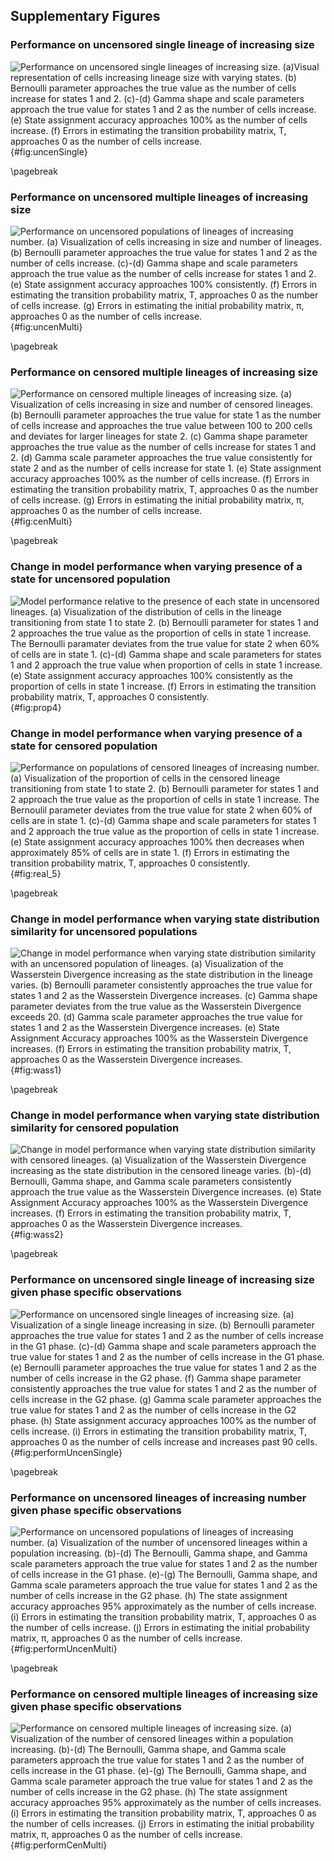 ## Supplementary Figures

<!-- (Supp. Figure 1) -->
### Performance on uncensored single lineage of increasing size

![**Performance on uncensored single lineages of increasing size.** (a)Visual representation of cells increasing lineage size with varying states. (b) Bernoulli parameter approaches the true value as the number of cells increase for states 1 and 2. (c)-(d) Gamma shape and scale parameters approach the true value for states 1 and 2 as the number of cells increase. (e) State assignment accuracy approaches 100% as the number of cells increase. (f) Errors in estimating the transition probability matrix, T, approaches 0 as the number of cells increase.](./output/figureS01.svg){#fig:uncenSingle}

\pagebreak

<!-- (Supp. Figure 2) -->
### Performance on uncensored multiple lineages of increasing size

![**Performance on uncensored populations of lineages of increasing number.** (a) Visualization of cells increasing in size and number of lineages. (b) Bernoulli parameter approaches the true value for states 1 and 2 as the number of cells increase. (c)-(d) Gamma shape and scale parameters approach the true value as the number of cells increase for states 1 and 2. (e) State assignment accuracy approaches 100% consistently. (f) Errors in estimating the transition probability matrix, T, approaches 0 as the number of cells increase. (g) Errors in estimating the initial probability matrix, π, approaches 0 as the number of cells increase.](./output/figureS02.svg){#fig:uncenMulti}

\pagebreak

<!-- (Supp. Figure 3) -->
### Performance on censored multiple lineages of increasing size

![**Performance on censored multiple lineages of increasing size.** (a) Visualization of cells increasing in size and number of censored lineages. (b) Bernoulli parameter approaches the true value for state 1 as the number of cells increase and approaches the true value between 100 to 200 cells and deviates for larger lineages for state 2. (c) Gamma shape parameter approaches the true value as the number of cells increase for states 1 and 2. (d) Gamma scale parameter approaches the true value consistently for state 2 and as the number of cells increase for state 1. (e) State assignment accuracy approaches 100% as the number of cells increase. (f) Errors in estimating the transition probability matrix, T, approaches 0 as the number of cells increase. (g) Errors in estimating the initial probability matrix, π, approaches 0 as the number of cells increase.](./output/figureS03.svg){#fig:cenMulti}

\pagebreak

<!-- # (Supp. Figure 4) -->
### Change in model performance when varying presence of a state for uncensored population

![**Model performance relative to the presence of each state in uncensored lineages.** (a) Visualization of the distribution of cells in the lineage transitioning from state 1 to state 2. (b) Bernoulli parameter for states 1 and 2 approaches the true value as the proportion of cells in state 1 increase. The Bernoulli paramater deviates from the true value for state 2 when 60% of cells are in state 1. (c)-(d) Gamma shape and scale parameters for states 1 and 2 approach the true value when proportion of cells in state 1 increase. (e) State assignment accuracy approaches 100% consistently as the proportion of cells in state 1 increase. (f) Errors in estimating the transition probability matrix, T, approaches 0 consistently.](./output/figureS04.svg){#fig:prop4}

<!-- (Supp. Figure 5) -->
### Change in model performance when varying presence of a state for censored population 

![**Performance on populations of censored lineages of increasing number.** (a) Visualization of the proportion of cells in the censored lineage transitioning from state 1 to state 2. (b) Bernoulli parameter for states 1 and 2 approach the true value as the proportion of cells in state 1 increase. The Bernoulil parameter deviates from the true value for state 2 when 60% of cells are in state 1. (c)-(d) Gamma shape and scale parameters for states 1 and 2 approach the true value as the proportion of cells in state 1 increase. (e) State assignment accuracy approaches 100% then decreases when approximately 85% of cells are in state 1. (f) Errors in estimating the transition probability matrix, T, approaches 0 consistently.](./output/figureS05.svg){#fig:real_5}

\pagebreak

<!-- (Supp. Figure 6) -->
### Change in model performance when varying state distribution similarity for uncensored populations

![**Change in model performance when varying state distribution similarity with an uncensored population of lineages.** (a) Visualization of the Wasserstein Divergence increasing as the state distribution in the lineage varies. (b) Bernoulli parameter consistently approaches the true value for states 1 and 2 as the Wasserstein Divergence increases. (c) Gamma shape parameter deviates from the true value as the Wasserstein Divergence exceeds 20. (d) Gamma scale parameter approaches the true value for states 1 and 2 as the Wasserstein Divergence increases. (e) State Assignment Accuracy approaches 100% as the Wasserstein Divergence increases. (f) Errors in estimating the transition probability matrix, T, approaches 0 as the Wasserstein Divergence increases.](./output/figureS06.svg){#fig:wass1}

\pagebreak

<!-- (Supp. Figure 7) -->
### Change in model performance when varying state distribution similarity for censored population

![**Change in model performance when varying state distribution similarity with censored lineages.** (a) Visualization of the Wasserstein Divergence increasing as the state distribution in the censored lineage varies. (b)-(d) Bernoulli, Gamma shape, and Gamma scale parameters consistently approach the true value as the Wasserstein Divergence increases. (e) State Assignment Accuracy approaches 100% as the Wasserstein Divergence increases. (f) Errors in estimating the transition probability matrix, T, approaches 0 as the Wasserstein Divergence increases.](./output/figureS07.svg){#fig:wass2}

\pagebreak

<!-- (Supp. Figure 8) -->
### Performance on uncensored single lineage of increasing size given phase specific observations

![**Performance on uncensored single lineages of increasing size.** (a) Visualization of a single lineage increasing in size. (b) Bernoulli parameter approaches the true value for states 1 and 2 as the number of cells increase in the G1 phase. (c)-(d) Gamma shape and scale parameters approach the true value for states 1 and 2 as the number of cells increase in the G1 phase. (e) Bernoulli parameter approaches the true value for states 1 and 2 as the number of cells increase in the G2 phase. (f) Gamma shape parameter consistently approaches the true value for states 1 and 2 as the number of cells increase in the G2 phase. (g) Gamma scale parameter approaches the true value for states 1 and 2 as the number of cells increase in the G2 phase. (h) State assignment accuracy approaches 100% as the number of cells increase. (i) Errors in estimating the transition probability matrix, T, approaches 0 as the number of cells increase and increases past 90 cells.](./output/figureS08.svg){#fig:performUncenSingle}

\pagebreak

<!-- (Supp. Figure 9) -->
### Performance on uncensored lineages of increasing number given phase specific observations

![**Performance on uncensored populations of lineages of increasing number.** (a) Visualization of the number of uncensored lineages within a population increasing. (b)-(d) The Bernoulli, Gamma shape, and Gamma scale parameters approach the true value for states 1 and 2 as the number of cells increase in the G1 phase. (e)-(g) The Bernoulli, Gamma shape, and Gamma scale parameters approach the true value for states 1 and 2 as the number of cells increase in the G2 phase. (h) The state assignment accuracy approaches 95% approximately as the number of cells increase. (i) Errors in estimating the transition probability matrix, T, approaches 0 as the number of cells increase. (j) Errors in estimating the initial probability matrix, π, approaches 0 as the number of cells increase.](./output/figureS09.svg){#fig:performUncenMulti}

\pagebreak

<!-- (Supp. Figure10) -->
### Performance on censored multiple lineages of increasing size given phase specific observations

![**Performance on censored multiple lineages of increasing size.** (a) Visualization of the number of censored lineages within a population increasing. (b)-(d) The Bernoulli, Gamma shape, and Gamma scale parameters approach the true value for states 1 and 2 as the number of cells increase in the G1 phase. (e)-(g) The Bernoulli, Gamma shape, and Gamma scale parameter approach the true value for states 1 and 2 as the number of cells increase in the G2 phase. (h) The state assignment accuracy approaches 95% approximately as the number of cells increases. (i) Errors in estimating the transition probability matrix, T, approaches 0 as the number of cells increases. (j) Errors in estimating the initial probability matrix, π, approaches 0 as the number of cells increase.](./output/figureS10.svg){#fig:performCenMulti}
